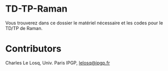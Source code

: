 # TD-TP-Raman

Vous trouverez dans ce dossier le matériel nécessaire et les codes pour le TD/TP de Raman.

# Contributors

Charles Le Losq, Univ. Paris IPGP, lelosq@ipgp.fr
